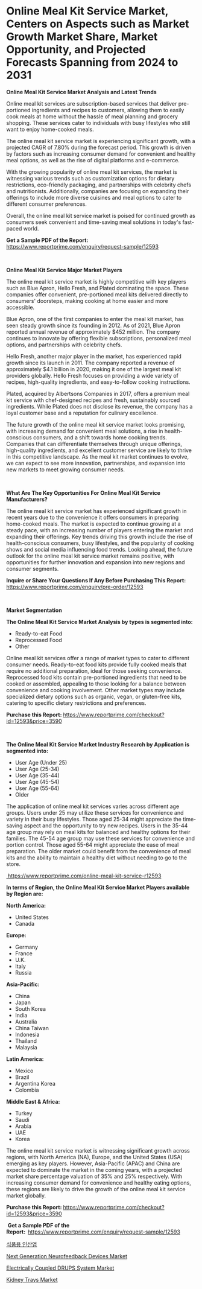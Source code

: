 <p><h1>Online Meal Kit Service Market, Centers on Aspects such as Market Growth Market Share, Market Opportunity, and Projected Forecasts Spanning from 2024 to 2031</h1></p><p><strong>Online Meal Kit Service Market Analysis and Latest Trends</strong></p>
<p><p>Online meal kit services are subscription-based services that deliver pre-portioned ingredients and recipes to customers, allowing them to easily cook meals at home without the hassle of meal planning and grocery shopping. These services cater to individuals with busy lifestyles who still want to enjoy home-cooked meals.</p><p>The online meal kit service market is experiencing significant growth, with a projected CAGR of 7.80% during the forecast period. This growth is driven by factors such as increasing consumer demand for convenient and healthy meal options, as well as the rise of digital platforms and e-commerce.</p><p>With the growing popularity of online meal kit services, the market is witnessing various trends such as customization options for dietary restrictions, eco-friendly packaging, and partnerships with celebrity chefs and nutritionists. Additionally, companies are focusing on expanding their offerings to include more diverse cuisines and meal options to cater to different consumer preferences.</p><p>Overall, the online meal kit service market is poised for continued growth as consumers seek convenient and time-saving meal solutions in today's fast-paced world.</p></p>
<p><strong>Get a Sample PDF of the Report:&nbsp;</strong> <a href="https://www.reportprime.com/enquiry/request-sample/12593">https://www.reportprime.com/enquiry/request-sample/12593</a></p>
<p>&nbsp;</p>
<p><strong>Online Meal Kit Service Major Market Players</strong></p>
<p><p>The online meal kit service market is highly competitive with key players such as Blue Apron, Hello Fresh, and Plated dominating the space. These companies offer convenient, pre-portioned meal kits delivered directly to consumers' doorsteps, making cooking at home easier and more accessible.</p><p>Blue Apron, one of the first companies to enter the meal kit market, has seen steady growth since its founding in 2012. As of 2021, Blue Apron reported annual revenue of approximately $452 million. The company continues to innovate by offering flexible subscriptions, personalized meal options, and partnerships with celebrity chefs.</p><p>Hello Fresh, another major player in the market, has experienced rapid growth since its launch in 2011. The company reported a revenue of approximately $4.1 billion in 2020, making it one of the largest meal kit providers globally. Hello Fresh focuses on providing a wide variety of recipes, high-quality ingredients, and easy-to-follow cooking instructions.</p><p>Plated, acquired by Albertsons Companies in 2017, offers a premium meal kit service with chef-designed recipes and fresh, sustainably sourced ingredients. While Plated does not disclose its revenue, the company has a loyal customer base and a reputation for culinary excellence.</p><p>The future growth of the online meal kit service market looks promising, with increasing demand for convenient meal solutions, a rise in health-conscious consumers, and a shift towards home cooking trends. Companies that can differentiate themselves through unique offerings, high-quality ingredients, and excellent customer service are likely to thrive in this competitive landscape. As the meal kit market continues to evolve, we can expect to see more innovation, partnerships, and expansion into new markets to meet growing consumer needs.</p></p>
<p>&nbsp;</p>
<p><strong>What Are The Key Opportunities For Online Meal Kit Service Manufacturers?</strong></p>
<p><p>The online meal kit service market has experienced significant growth in recent years due to the convenience it offers consumers in preparing home-cooked meals. The market is expected to continue growing at a steady pace, with an increasing number of players entering the market and expanding their offerings. Key trends driving this growth include the rise of health-conscious consumers, busy lifestyles, and the popularity of cooking shows and social media influencing food trends. Looking ahead, the future outlook for the online meal kit service market remains positive, with opportunities for further innovation and expansion into new regions and consumer segments.</p></p>
<p><strong>Inquire or Share Your Questions If Any Before Purchasing This Report:</strong> <a href="https://www.reportprime.com/enquiry/pre-order/12593">https://www.reportprime.com/enquiry/pre-order/12593</a></p>
<p>&nbsp;</p>
<p><strong>Market Segmentation</strong></p>
<p><strong>The Online Meal Kit Service Market Analysis by types is segmented into:</strong></p>
<p><ul><li>Ready-to-eat Food</li><li>Reprocessed Food</li><li>Other</li></ul></p>
<p><p>Online meal kit services offer a range of market types to cater to different consumer needs. Ready-to-eat food kits provide fully cooked meals that require no additional preparation, ideal for those seeking convenience. Reprocessed food kits contain pre-portioned ingredients that need to be cooked or assembled, appealing to those looking for a balance between convenience and cooking involvement. Other market types may include specialized dietary options such as organic, vegan, or gluten-free kits, catering to specific dietary restrictions and preferences.</p></p>
<p><strong>Purchase this Report:&nbsp;</strong><a href="https://www.reportprime.com/checkout?id=12593&price=3590">https://www.reportprime.com/checkout?id=12593&price=3590</a></p>
<p>&nbsp;</p>
<p><strong>The Online Meal Kit Service Market Industry Research by Application is segmented into:</strong></p>
<p><ul><li>User Age (Under 25)</li><li>User Age (25-34)</li><li>User Age (35-44)</li><li>User Age (45-54)</li><li>User Age (55-64)</li><li>Older</li></ul></p>
<p><p>The application of online meal kit services varies across different age groups. Users under 25 may utilize these services for convenience and variety in their busy lifestyles. Those aged 25-34 might appreciate the time-saving aspect and the opportunity to try new recipes. Users in the 35-44 age group may rely on meal kits for balanced and healthy options for their families. The 45-54 age group may use these services for convenience and portion control. Those aged 55-64 might appreciate the ease of meal preparation. The older market could benefit from the convenience of meal kits and the ability to maintain a healthy diet without needing to go to the store.</p></p>
<p><a href="https://www.reportprime.com/online-meal-kit-service-r12593">&nbsp;https://www.reportprime.com/online-meal-kit-service-r12593</a></p>
<p><strong>In terms of Region, the Online Meal Kit Service Market Players available by Region are:</strong></p>
<p>
    <p> <strong> North America: </strong>
        <ul>
            <li>United States</li>
            <li>Canada</li>
        </ul>
        </p> 
    <p> <strong> Europe: </strong>
        <ul>
            <li>Germany</li>
            <li>France</li>
            <li>U.K.</li>
            <li>Italy</li>
            <li>Russia</li>
        </ul>
        </p> 
    <p> <strong> Asia-Pacific: </strong>
        <ul>
            <li>China</li>
            <li>Japan</li>
            <li>South Korea</li>
            <li>India</li>
            <li>Australia</li>
            <li>China Taiwan</li>
            <li>Indonesia</li>
            <li>Thailand</li>
            <li>Malaysia</li>
        </ul>
        </p> 
    <p> <strong> Latin America: </strong>
        <ul>
            <li>Mexico</li>
            <li>Brazil</li>
            <li>Argentina Korea</li>
            <li>Colombia</li>
        </ul>
        </p> 
    <p> <strong> Middle East & Africa: </strong>
        <ul>
            <li>Turkey</li>
            <li>Saudi</li>
            <li>Arabia</li>
            <li>UAE</li>
            <li>Korea</li>
        </ul>
    </p>
    </p>
<p><p>The online meal kit service market is witnessing significant growth across regions, with North America (NA), Europe, and the United States (USA) emerging as key players. However, Asia-Pacific (APAC) and China are expected to dominate the market in the coming years, with a projected market share percentage valuation of 35% and 25% respectively. With increasing consumer demand for convenience and healthy eating options, these regions are likely to drive the growth of the online meal kit service market globally.</p></p>
<p><strong>Purchase this Report: </strong><a href="https://www.reportprime.com/checkout?id=12593&price=3590">https://www.reportprime.com/checkout?id=12593&price=3590</a></p>
<p>&nbsp;<strong>Get a Sample PDF of the Report:&nbsp;&nbsp;</strong><a href="https://www.reportprime.com/enquiry/request-sample/12593">https://www.reportprime.com/enquiry/request-sample/12593</a></p>
<p><strong></strong></p>
<p><p><a href="https://github.com/KellyLyncyh543964/Market-Research-Report-List-2/blob/main/944079960516.md">식품용 인산염</a></p><p><a href="https://issuu.com/reportprime-2/docs/next-generation-neurofeedback-devices-market-size-">Next Generation Neurofeedback Devices Market</a></p><p><a href="https://github.com/sifatuddin25/Market-Research-Report-List-1/blob/main/electrically-coupled-drups-system-market.md">Electrically Coupled DRUPS System Market</a></p><p><a href="https://issuu.com/reportprime-2/docs/kidney-trays-market-size-2030.pptx">Kidney Trays Market</a></p></p>